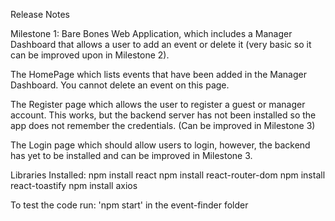 Release Notes

Milestone 1:
Bare Bones Web Application, which includes a Manager Dashboard that allows a user to add an event or delete it (very basic so it can be improved upon in Milestone 2). 

The HomePage which lists events that have been added in the Manager Dashboard. You cannot delete an event on this page.

The Register page which allows the user to register a guest or manager account. This works, but the backend server has not been installed so the app does not remember the credentials. (Can be improved in Milestone 3)

The Login page which should allow users to login, however, the backend has yet to be installed and can be improved in Milestone 3.

Libraries Installed:
npm install react
npm install react-router-dom
npm install react-toastify
npm install axios

To test the code run: 'npm start' in the event-finder folder